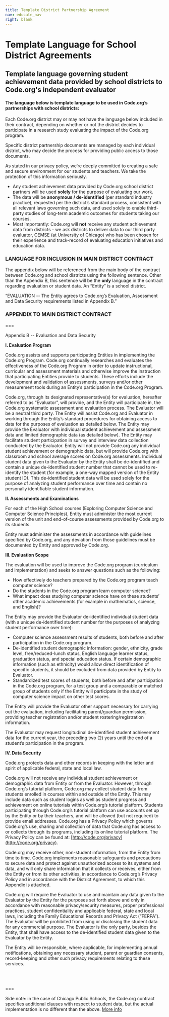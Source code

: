 ```yaml
---
title: Template District Partnership Agreement
nav: educate_nav
right: blank
---
```

# Template Language for School District Agreements

## Template language governing student achievement data provided by school districts to Code.org's independent evaluator

#### The language below is template language to be used in Code.org’s partnerships with school districts:

Each Code.org district may or may not have the language below included in their contract, depending on whether or not the district decides to participate in a research study evaluating the impact of the Code.org program.

Specific district partnership documents are managed by each individual district, who may decide the process for providing public access to those documents.

As stated in our privacy policy, we’re deeply committed to creating a safe and secure environment for our students and teachers. We take the protection of this information seriously.

- Any student achievement data provided by Code.org school district partners will be used **solely** for the purpose of evaluating our work.
- The data will be **anonymous / de-identified** (per standard industry practice), requested per the district’s standard process, consistent  with all relevant laws governing such data, and used solely to enable third-party studies of long-term academic outcomes for students taking our courses.
- Most importantly: Code.org will **not** receive any student achievement data from districts  - we ask districts to deliver data to our third party evaluator, CEMSE (at University of Chicago) who has been chosen for their experience and track-record of evaluating education initiatives and education data.

### LANGUAGE FOR INCLUSION IN MAIN DISTRICT CONTRACT

The appendix below will be referenced from the main body of the contract between Code.org and school districts using the following sentence. Other than the Appendix B, this sentence will be the **only** language in the contract regarding evaluation or student data. An “Entity” is a school district.

“EVALUATION -- The Entity agrees to Code.org’s Evaluation, Assessment and Data Security requirements listed in Appendix B.”

### APPENDIX TO MAIN DISTRICT CONTRACT

===

Appendix B -- Evaluation and Data Security

**I. Evaluation Program**

Code.org assists and supports participating Entities in implementing the Code.org Program. Code.org continually researches and evaluates the effectiveness of the Code.org Program in order to update instructional, curricular and assessment materials and otherwise improve the instruction that participating Entities provide to students. These efforts include the development and validation of assessments, surveys and/or other measurement tools during an Entity’s participation in the Code.org Program.

Code.org, through its designated representative(s) for evaluation, hereafter referred to as “Evaluator”, will provide, and the Entity will participate in, the Code.org systematic assessment and evaluation process. The Evaluator will be a neutral third party. The Entity will assist Code.org and Evaluator in working through the Entity’s standard procedures for obtaining access to data for the purposes of evaluation as detailed below. The Entity may provide the Evaluator with individual student achievement and assessment data and limited demographic data (as detailed below). The Entity may facilitate student participation in survey and interview data collection conducted by the Evaluator. Entity will not provide Code.org any individual student achievement or demographic data, but will provide Code.org with classroom and school average scores on Code.org assessments. Individual student data given to the Evaluator by the Entity shall be de-identified and contain a unique de-identified student number that cannot be used to re-identify the student (for example, a one-way mapped version of the Entity student ID). This de-identified student data will be used solely for the purpose of analyzing student performance over time and contain no personally identifiable student information. 

**II. Assessments and Examinations**

For each of the High School courses (Exploring Computer Science and Computer Science Principles), Entity must administer the most current version of the unit and end-of-course assessments provided by Code.org to its students.
 
Entity must administer the assessments in accordance with guidelines specified by Code.org, and any deviation from those guidelines must be documented by Entity and approved by Code.org.

**III. Evaluation Scope**

The evaluation will be used to improve the Code.org program (curriculum and implementation) and seeks to answer questions such as the following: 

- How effectively do teachers prepared by the Code.org program teach computer science?
- Do the students in the Code.org program learn computer science?
- What impact does studying computer science have on these students’ other academic achievements (for example in mathematics, science, and English)?


The Entity may provide the Evaluator de-identified individual student data (with a unique de-identified student number for the purposes of analyzing student performance over time):

- Computer science assessment results of students, both before and after participation in the Code.org program.
- De-identified student demographic information: gender, ethnicity, grade level, free/reduced-lunch status, English language learner status, graduation status, and special education status. If certain demographic information (such as ethnicity) would allow direct identification of specific students, it should be excluded from data provided by Entity to Evaluator.
- Standardized test scores of students, both before and after participation in the Code.org program, for a test group and a comparable or matched group of students only if the Entity will participate in the study of computer science impact on other test scores.

The Entity will provide the Evaluator other support necessary for carrying out the evaluation, including facilitating parent/guardian permission, providing teacher registration and/or student rostering/registration information.

The Evaluator may request longitudinal de-identified student achievement data for the current year, the preceding two (2) years until the end of a student’s participation in the program.

**IV. Data Security**

Code.org protects data and other records in keeping with the letter and spirit of applicable federal, state and local law. 

Code.org will not receive any individual student achievement or demographic data from Entity or from the Evaluator. However, through Code.org’s tutorial platform, Code.org may collect student data from students enrolled in courses within and outside of the Entity. This may include data such as student logins as well as student progress and achievement on online tutorials within Code.org’s tutorial platform. Students participating through Code.org’s tutorial platform can use accounts set up by the Entity or by their teachers, and will be allowed (but not required) to provide email addresses. Code.org has a Privacy Policy which governs Code.org’s use, sharing and collection of data that Code.org has access to or collects through its programs, including its online tutorial platform. The Privacy Policy can be found at: [http://code.org/privacy](http://code.org/privacy).

Code.org may receive other, non-student information, from the Entity from time to time. Code.org implements reasonable safeguards and precautions to secure data and protect against unauthorized access to its systems and data, and will only share information that it collects or receives, either from the Entity or from its other activities, in accordance to Code.org’s Privacy Policy and in accordance with the District Agreement, to which this Appendix is attached. 

Code.org will require the Evaluator to use and maintain any data given to the Evaluator by the Entity for the purposes set forth above and only in accordance with reasonable privacy/security measures, proper professional practices, student confidentiality and applicable federal, state and local laws, including the Family Educational Records and Privacy Act (“FERPA”). The Evaluator will be prohibited from using or disclosing the student data for any commercial purpose. The Evaluator is the only party, besides the Entity, that shall have access to the de-identified student data given to the Evaluator by the Entity.

The Entity will be responsible, where applicable, for implementing annual notifications, obtaining any necessary student, parent or guardian consents, record-keeping and other such privacy requirements relating to these services.


</br></br>

===

Side note: in the case of Chicago Public Schools, the Code.org contract specifies additional clauses with respect to student data, but the actual implementation is no different than the above. [More info](/educate/cpscontract)
